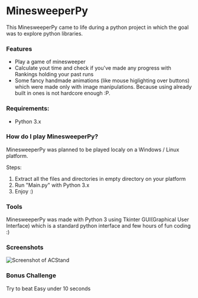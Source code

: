 # MinesweeperPy

This MinesweeperPy came to life during a python project in which the goal was to explore python libraries. 

### Features
* Play a game of minesweeper 
* Calculate yout time and check if you've made any progress with Rankings holding your past runs
* Some fancy handmade animations (like mouse higlighting over buttons) which were made only with image manipulations. Because using already built in ones is not hardcore enough :P.  

### Requirements:
* Python 3.x

### How do I play MinesweeperPy?
MinesweeperPy was planned to be played localy on a Windows / Linux platform.

Steps:
1. Extract all the files and directories in empty directory on your platform
2. Run "Main.py" with Python 3.x
3. Enjoy :)

### Tools
MinesweeperPy was made with Python 3 using Tkinter GUI(Graphical User Interface) which is a standard python interface and few hours of fun coding :)

### Screenshots
![Screenshot of ACStand](https://i.postimg.cc/y6L99nJZ/drekec.png)

### Bonus Challenge
Try to beat Easy under 10 seconds 

